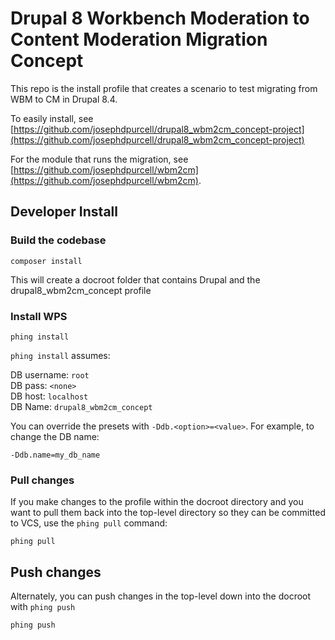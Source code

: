 # Drupal 8 Workbench Moderation to Content Moderation Migration Concept

This repo is the install profile that creates a scenario to test migrating from WBM to CM in Drupal 8.4.

To easily install, see [https://github.com/josephdpurcell/drupal8_wbm2cm_concept-project](https://github.com/josephdpurcell/drupal8_wbm2cm_concept-project)

For the module that runs the migration, see [https://github.com/josephdpurcell/wbm2cm](https://github.com/josephdpurcell/wbm2cm).

## Developer Install

### Build the codebase

    composer install

This will create a docroot folder that contains Drupal and the drupal8_wbm2cm_concept profile

### Install WPS

    phing install

`phing install` assumes:

DB username: `root`  
DB pass: `<none>`  
DB host: `localhost`  
DB Name: `drupal8_wbm2cm_concept`

You can override the presets with `-Ddb.<option>=<value>`. For example, to
change the DB name:

    -Ddb.name=my_db_name

### Pull changes

If you make changes to the profile within the docroot directory and you want to
pull them back into the top-level directory so they can be committed to VCS, use
the `phing pull` command:

    phing pull

## Push changes

Alternately, you can push changes in the top-level down into the docroot with
`phing push`

    phing push


